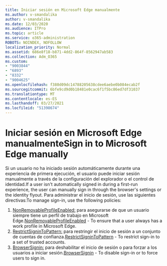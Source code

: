 ```yaml
---
title: Iniciar sesión en Microsoft Edge manualmente
ms.author: v-smandalika
author: v-smandalika
ms.date: 12/03/2020
ms.audience: ITPro
ms.topic: article
ms.service: o365-administration
ROBOTS: NOINDEX, NOFOLLOW
localization_priority: Normal
ms.assetid: 686e8f18-b871-4dd2-864f-8562947ab583
ms.collection: Adm_O365
ms.custom:
- "9003844"
- "6893"
- "8332"
- "9004625"
ms.openlocfilehash: f380d09dc14788205638cdee6aebe0b084ecab2f
ms.sourcegitcommit: 6bfe9cd9d0b18481e0cac6f1f5bc86ed7df31037
ms.translationtype: MT
ms.contentlocale: es-ES
ms.lasthandoff: 03/27/2021
ms.locfileid: "51398674"
---
```

# <a name="sign-in-to-microsoft-edge-manually"></a><span data-ttu-id="27c9d-102">Iniciar sesión en Microsoft Edge manualmente</span><span class="sxs-lookup"><span data-stu-id="27c9d-102">Sign in to Microsoft Edge manually</span></span>

<span data-ttu-id="27c9d-103">Si un usuario no ha iniciado sesión automáticamente durante una experiencia de primera ejecución, el usuario puede iniciar sesión manualmente a través de la configuración del explorador o el control de identidad.</span><span class="sxs-lookup"><span data-stu-id="27c9d-103">If a user isn't automatically signed in during a first-run experience, the user can manually sign in through the browser's settings or the identity flyout.</span></span> <span data-ttu-id="27c9d-104">Para administrar el inicio de sesión, use las siguientes directivas:</span><span class="sxs-lookup"><span data-stu-id="27c9d-104">To manage sign-in, use the following policies:</span></span>

1. <span data-ttu-id="27c9d-105">[NonRemovableProfileEnabled:](https://docs.microsoft.com/deployedge/microsoft-edge-policies#nonremovableprofileenabled) para asegurarse de que un usuario siempre tiene un perfil de trabajo en Microsoft Edge.</span><span class="sxs-lookup"><span data-stu-id="27c9d-105">[NonRemovableProfileEnabled](https://docs.microsoft.com/deployedge/microsoft-edge-policies#nonremovableprofileenabled) - To ensure that a user always has a work profile in Microsoft Edge.</span></span>
2. <span data-ttu-id="27c9d-106">[RestrictSigninToPattern:](https://docs.microsoft.com/deployedge/microsoft-edge-policies#restrictsignintopattern) para restringir el inicio de sesión a un conjunto de cuentas de confianza.</span><span class="sxs-lookup"><span data-stu-id="27c9d-106">[RestrictSigninToPattern](https://docs.microsoft.com/deployedge/microsoft-edge-policies#restrictsignintopattern) - To restrict sign-in to a set of trusted accounts.</span></span>
3. <span data-ttu-id="27c9d-107">[BrowserSignin:](https://docs.microsoft.com/deployedge/microsoft-edge-policies#browsersignin) para deshabilitar el inicio de sesión o para forzar a los usuarios a iniciar sesión.</span><span class="sxs-lookup"><span data-stu-id="27c9d-107">[BrowserSignin](https://docs.microsoft.com/deployedge/microsoft-edge-policies#browsersignin) - To disable sign-in or to force users to sign in.</span></span>

